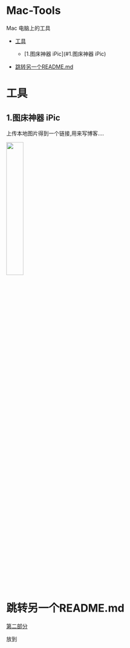 # Mac-Tools
Mac 电脑上的工具

- [工具](#工具)
  - [1.图床神器 iPic](#1.图床神器 iPic)

- [跳转另一个README.md](#跳转另一个README.md)


# 工具
## 1.图床神器 iPic

上传本地图片得到一个链接,用来写博客....

<img src="https://ws4.sinaimg.cn/large/006tNc79gy1fiuvdo0t0hj30dg0co0t3.jpg" width=30% />






# 跳转另一个README.md
[第二部分](https://github.com/CoderLanni/Mac-Tools/blob/master/part2.md) 









放到
